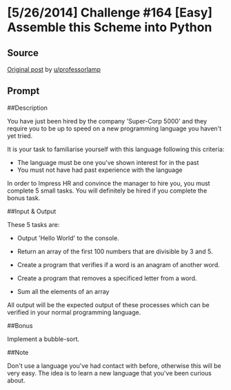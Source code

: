 # [5/26/2014] Challenge #164 [Easy] Assemble this Scheme into Python

## Source

[Original post](https://old.reddit.com/r/dailyprogrammer/comments/26ijiu/5262014_challenge_164_easy_assemble_this_scheme/) by [u/professorlamp](https://old.reddit.com/user/professorlamp)

## Prompt

##Description

You have just been hired by the company 'Super-Corp 5000' and they require you to be up to speed on a new programming language you haven't yet tried.

It is your task to familiarise yourself with this language following this criteria:

* The language must be one you've shown interest for in the past
* You must not have had past experience with the language

In order to Impress HR and convince the manager to hire you, you must complete 5 small tasks. You will definitely be hired if you complete the bonus task.

##Input & Output

These 5 tasks are:

* Output 'Hello World' to the console.

* Return an array of the first 100 numbers that are divisible by 3 and 5.

* Create a program that verifies if a word is an anagram of another word.

* Create a program that removes a specificed letter from a word.

* Sum all the elements of an array

All output will be the expected output of these processes which can be verified in your normal programming language.

##Bonus

Implement a bubble-sort.

##Note

Don't use a language you've had contact with before, otherwise this will be very easy. The idea is to learn a new language that you've been curious about.
